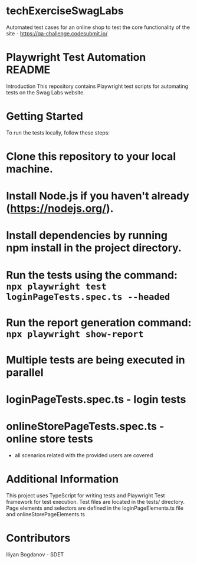 # techExerciseSwagLabs
Automated test cases for an online shop to test the core functionality of the site - https://qa-challenge.codesubmit.io/

# Playwright Test Automation README
Introduction
This repository contains Playwright test scripts for automating tests on the Swag Labs website. 

# Getting Started
To run the tests locally, follow these steps:

# Clone this repository to your local machine.
# Install Node.js if you haven't already (https://nodejs.org/).
# Install dependencies by running npm install in the project directory.
# Run the tests using the command: `npx playwright test loginPageTests.spec.ts --headed`
# Run the report generation command: `npx playwright show-report`
# Multiple tests are being executed in parallel

# loginPageTests.spec.ts - login tests
# onlineStorePageTests.spec.ts - online store tests
- all scenarios related with the provided users are covered

# Additional Information
This project uses TypeScript for writing tests and Playwright Test framework for test execution.
Test files are located in the tests/ directory.
Page elements and selectors are defined in the loginPageElements.ts file and onlineStorePageElements.ts 

# Contributors
Iliyan Bogdanov - SDET
